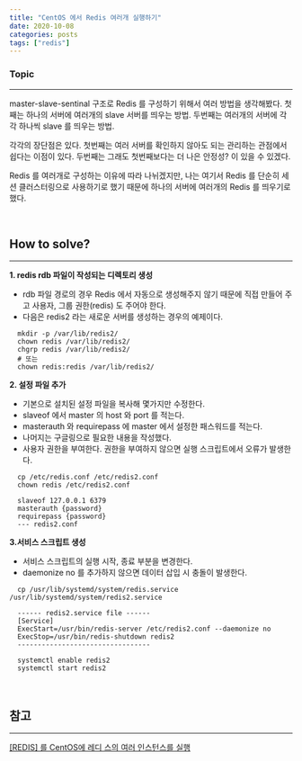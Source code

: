 ```yaml
---
title: "CentOS 에서 Redis 여러개 실행하기"
date: 2020-10-08
categories: posts
tags: ["redis"]
---
```


### **Topic**
---
master-slave-sentinal 구조로 Redis 를 구성하기 위해서 여러 방법을 생각해봤다. 첫째는 하나의 서버에 여러개의 slave 서버를 띄우는 방법. 두번째는 여러개의 서버에 각각 하나씩 slave 를 띄우는 방법.

각각의 장단점은 있다. 첫번째는 여러 서버를 확인하지 않아도 되는 관리하는 관점에서 쉽다는 이점이 있다. 두번째는 그래도 첫번째보다는 더 나은 안정성? 이 있을 수 있겠다.

Redis 를 여러개로 구성하는 이유에 따라 나뉘겠지만, 나는 여기서 Redis 를 단순히 세션 클러스터링으로 사용하기로 했기 때문에 하나의 서버에 여러개의 Redis 를 띄우기로 했다.

<br>

## **How to solve?**
---
**1. redis rdb 파일이 작성되는 디렉토리 생성**
  - rdb 파일 경로의 경우 Redis 에서 자동으로 생성해주지 않기 때문에 직접 만들어 주고 사용자, 그룹 권한(redis) 도 주어야 한다.
  - 다음은 redis2 라는 새로운 서버를 생성하는 경우의 예제이다.
  ```shell
    mkdir -p /var/lib/redis2/
    chown redis /var/lib/redis2/
    chgrp redis /var/lib/redis2/
    # 또는
    chown redis:redis /var/lib/redis2/
  ```
**2. 설정 파일 추가**
  - 기본으로 설치된 설정 파일을 복사해 몇가지만 수정한다.
  - slaveof 에서 master 의 host 와 port 를 적는다.
  - masterauth 와 requirepass 에 master 에서 설정한 패스워드를 적는다.
  - 나머지는 구글링으로 필요한 내용을 작성했다.
  - 사용자 권한을 부여한다. 권한을 부여하지 않으면 실행 스크립트에서 오류가 발생한다.
  ```shell
    cp /etc/redis.conf /etc/redis2.conf
    chown redis /etc/redis2.conf

    slaveof 127.0.0.1 6379
    masterauth {password}
    requirepass {password}
    --- redis2.conf
  ```
**3.서비스 스크립트 생성**
  - 서비스 스크립트의 실행 시작, 종료 부분을 변경한다.
  - daemonize no 를 추가하지 않으면 데이터 삽입 시 충돌이 발생한다.
  ```shell
    cp /usr/lib/systemd/system/redis.service /usr/lib/systemd/system/redis2.service

    ------ redis2.service file ------
    [Service]
    ExecStart=/usr/bin/redis-server /etc/redis2.conf --daemonize no
    ExecStop=/usr/bin/redis-shutdown redis2
    ---------------------------------

    systemctl enable redis2
    systemctl start redis2
  ```

<br>

## **참고**
---

[[REDIS] 를 CentOS에 레디 스의 여러 인스턴스를 실행](https://cnpnote.tistory.com/entry/REDIS-%EB%A5%BC-CentOS%EC%97%90-%EB%A0%88%EB%94%94-%EC%8A%A4%EC%9D%98-%EC%97%AC%EB%9F%AC-%EC%9D%B8%EC%8A%A4%ED%84%B4%EC%8A%A4%EB%A5%BC-%EC%8B%A4%ED%96%89)